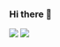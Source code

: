 ### Hi there 👋 
<img src="https://github-readme-stats.vercel.app/api?username=HulonJenkins&show_icons=true" />
<img src="https://github-readme-stats.vercel.app/api/top-langs/?username=HulonJenkins&layout=compact" />


<!--
**HulonJenkins/hulonjenkins** is a ✨ _special_ ✨ repository because its `README.md` (this file) appears on your GitHub profile.

Here are some ideas to get you started:

- 🔭 I’m currently working on ...
- 🌱 I’m currently learning ...
- 👯 I’m looking to collaborate on ...
- 🤔 I’m looking for help with ...
- 💬 Ask me about ...
- 📫 How to reach me: ...
- 😄 Pronouns: ...
- ⚡ Fun fact: ...
-->
